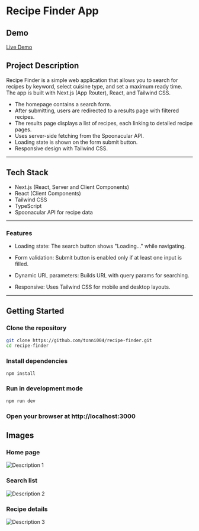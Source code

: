 # Recipe Finder App

## Demo

[Live Demo](https://test-task-recipe-finder.netlify.app/)

## Project Description

Recipe Finder is a simple web application that allows you to search for recipes by keyword, select cuisine type, and set a maximum ready time. The app is built with Next.js (App Router), React, and Tailwind CSS.

- The homepage contains a search form.
- After submitting, users are redirected to a results page with filtered recipes.
- The results page displays a list of recipes, each linking to detailed recipe pages.
- Uses server-side fetching from the Spoonacular API.
- Loading state is shown on the form submit button.
- Responsive design with Tailwind CSS.

---

## Tech Stack

- Next.js (React, Server and Client Components)
- React (Client Components)
- Tailwind CSS
- TypeScript
- Spoonacular API for recipe data

---

### Features
- Loading state: The search button shows "Loading..." while navigating.

- Form validation: Submit button is enabled only if at least one input is filled.

- Dynamic URL parameters: Builds URL with query params for searching.

- Responsive: Uses Tailwind CSS for mobile and desktop layouts.

---

## Getting Started
### Clone the repository

```bash
git clone https://github.com/tonni004/recipe-finder.git
cd recipe-finder
```

### Install dependencies

```bash
npm install
```

### Run in development mode
```bash
npm run dev
```

### Open your browser at http://localhost:3000

## Images

### Home page

![Description 1](https://ibb.co/YB4hgsgn)

### Search list
![Description 2](https://ibb.co/qFVPGjZs)

### Recipe details
![Description 3](https://ibb.co/ccmNBGx4)
